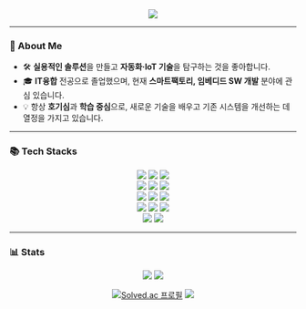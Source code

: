 <div align="center">
<img src="https://capsule-render.vercel.app/api?type=venom&color=auto&height=208&section=header&text=Welcome,%20My%20Github!&fontSize=79"/>
</div>

---

### 🚀 About Me
- 🛠️ **실용적인 솔루션**을 만들고 **자동화·IoT 기술**을 탐구하는 것을 좋아합니다.
- 🎓 **IT융합** 전공으로 졸업했으며, 현재 **스마트팩토리, 임베디드 SW 개발** 분야에 관심 있습니다.
- 💡 항상 **호기심**과 **학습 중심**으로, 새로운 기술을 배우고 기존 시스템을 개선하는 데 열정을 가지고 있습니다.

---

### 📚 Tech Stacks

<div align="center">
<img src="https://img.shields.io/badge/C-A8B9CC?style=for-the-badge&logo=C&logoColor=white"/> 
<img src="https://img.shields.io/badge/C++-00599C?style=for-the-badge&logo=c%2B%2B&logoColor=white"/>
<img src="https://img.shields.io/badge/Python-3776AB?style=for-the-badge&logo=python&logoColor=white"/>
<br>
<img src="https://img.shields.io/badge/pytorch-%23EE4C2C.svg?&style=for-the-badge&logo=pytorch&logoColor=white" />
<img src="https://img.shields.io/badge/jupyter-%23F37626.svg?&style=for-the-badge&logo=jupyter&logoColor=white" />
<img src="https://img.shields.io/badge/opencv-%235C3EE8.svg?&style=for-the-badge&logo=opencv&logoColor=white" />
<br>
<img src="https://img.shields.io/badge/django-%23092E20.svg?&style=for-the-badge&logo=django&logoColor=white" />
<img src="https://img.shields.io/badge/react-%2361DAFB.svg?&style=for-the-badge&logo=react&logoColor=black" />
<img src="https://img.shields.io/badge/mysql-%234479A1.svg?&style=for-the-badge&logo=mysql&logoColor=white" />
<br>
<img src="https://img.shields.io/badge/Git-F05032?style=for-the-badge&logo=git&logoColor=white" />
<img src="https://img.shields.io/badge/GitHub-181717?style=for-the-badge&logo=github&logoColor=white" />
<img src="https://img.shields.io/badge/slack-%234A154B.svg?&style=for-the-badge&logo=slack&logoColor=white" />
<br>
<img src="https://img.shields.io/badge/Discord-5865F2?style=for-the-badge&logo=discord&logoColor=white"/>
<img src="https://img.shields.io/badge/Notion-000000?style=for-the-badge&logo=notion&logoColor=white"/>
</div>

---

### 📊 Stats
<div align="center">
<img src="https://github-readme-stats.vercel.app/api?username=BunnyByee&show_icons=true&theme=tokyonight&card_width=200"/>
<img src="https://github-readme-stats.vercel.app/api/top-langs/?username=BunnyByee&layout=compact&theme=tokyonight"/>

[![Solved.ac
프로필](http://mazassumnida.wtf/api/generate_badge?boj=bunnybyee)](https://solved.ac/bunnybyee)
<img src="http://mazandi.herokuapp.com/api?handle=bunnybyee&theme=cold"/>
</div>
